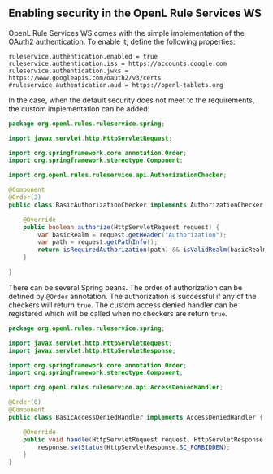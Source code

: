 ## Enabling security in the OpenL Rule Services WS

OpenL Rule Services WS comes with the simple implementation of the OAuth2 authentication.
To enable it, define the following properties:

```properties
ruleservice.authentication.enabled = true
ruleservice.authentication.iss = https://accounts.google.com
ruleservice.authentication.jwks = https://www.googleapis.com/oauth2/v3/certs
#ruleservice.authentication.aud = https://openl-tablets.org
```

In the case, when the default security does not meet to the requirements, the custom implementation can be added:

```java
package org.openl.rules.ruleservice.spring;

import javax.servlet.http.HttpServletRequest;

import org.springframework.core.annotation.Order;
import org.springframework.stereotype.Component;

import org.openl.rules.ruleservice.api.AuthorizationChecker;

@Component
@Order(2)
public class BasicAuthorizationChecker implements AuthorizationChecker {

    @Override
    public boolean authorize(HttpServletRequest request) {
        var basicRealm = request.getHeader("Authorization");
        var path = request.getPathInfo();
        return isRequiredAuthorization(path) && isValidRealm(basicRealm);
    }

}
```

There can be several Spring beans. The order of authorization can be defined by `@Order` annotation.
The authorization is successful if any of the checkers will return `true`.
The custom access denied handler can be registered which will be called when no checkers are return `true`.

```java
package org.openl.rules.ruleservice.spring;

import javax.servlet.http.HttpServletRequest;
import javax.servlet.http.HttpServletResponse;

import org.springframework.core.annotation.Order;
import org.springframework.stereotype.Component;

import org.openl.rules.ruleservice.api.AccessDeniedHandler;

@Order(0)
@Component
public class BasicAccessDeniedHandler implements AccessDeniedHandler {

    @Override
    public void handle(HttpServletRequest request, HttpServletResponse response) {
        response.setStatus(HttpServletResponse.SC_FORBIDDEN);
    }
}
```
